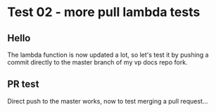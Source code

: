 # Test 02 - more pull lambda tests

## Hello

The lambda function is now updated a lot, so let's test it by pushing a commit directly to the master branch of my vp
docs repo fork.

## PR test

Direct push to the master works, now to test merging a pull request...
